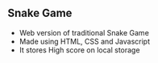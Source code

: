 ## Snake Game

* Web version of traditional Snake Game
*  Made using HTML, CSS and Javascript
*  It stores High score on local storage
